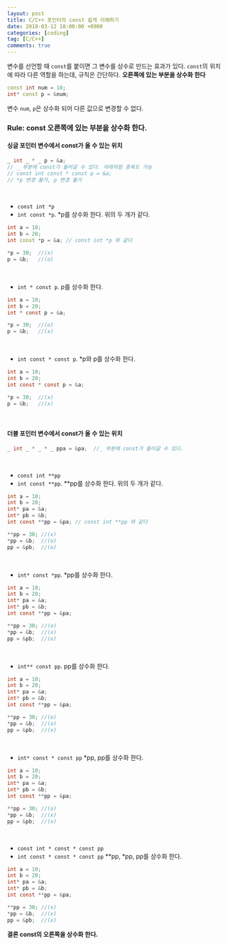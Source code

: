 ```yaml
---
layout: post
title: C/C++ 포인터의 const 쉽게 이해하기
date: 2018-03-12 18:00:00 +0900
categories: [coding]
tag: [C/C++]
comments: true
---
```


변수를 선언할 때 `const`를 붙이면 그 변수를 상수로 만드는 효과가 있다. `const`의 위치에 따라 다른 역할을 하는데, 규칙은 간단하다. **오른쪽에 있는 부분을 상수화 한다**

```c++
const int num = 10;
int* const p = &num;
```

변수 `num`, `p`은 상수화 되어 다른 값으로 변경할 수 없다.



### Rule: const **오른쪽에 있는 부분을 상수화 한다.**

#### 싱글 포인터 변수에서 const가 올 수 있는 위치

```c++
_ int _ * _ p = &a;
// _ 부분에 const가 들어갈 수 있다. 아래처럼 중복도 가능
// const int const * const p = &a;
// *p 변경 불가, p 변경 불가
```

<br>

* `const int *p`
* `int const *p`.
*p를 상수화 한다. 위의 두 개가 같다.  

```c++
int a = 10;
int b = 20;
int const *p = &a; // const int *p 와 같다

*p = 30;  //(x)
p = &b;   //(o)
```

<br>

* `int * const p`.
p를 상수화 한다.

```c
int a = 10;
int b = 20;
int * const p = &a;

*p = 30;  //(o)
p = &b;   //(x)
```

<br>

* `int const * const p`.
*p와 p를 상수화 한다.

```c
int a = 10;
int b = 20;
int const * const p = &a;

*p = 30;  //(x)
p = &b;   //(x)
```

<br>

#### 더블 포인터 변수에서 const가 올 수 있는 위치

```c
_ int _ * _ * _ ppa = &pa;  //_ 부분에 const가 들어갈 수 있다.
```

<br>

* `const int **pp`
* `int const **pp`.
**pp를 상수화 한다. 위의 두 개가 같다.

```c
int a = 10;
int b = 20;
int* pa = &a;
int* pb = &b;
int const **pp = &pa; // const int **pp 와 같다

**pp = 30; //(x)
*pp = &b;  //(o)
pp = &pb;  //(o)
```

<br>

* `int* const *pp`.
*pp를 상수화 한다.

```c
int a = 10;
int b = 20;
int* pa = &a;
int* pb = &b;
int const **pp = &pa;

**pp = 30; //(o)
*pp = &b;  //(x)
pp = &pb;  //(o)
```

<br>

* `int** const pp`.
pp를 상수화 한다.
```c
int a = 10;
int b = 20;
int* pa = &a;
int* pb = &b;
int const **pp = &pa;

**pp = 30; //(o)
*pp = &b;  //(o)
pp = &pb;  //(x)
```

<br>

* `int* const * const pp`
*pp, pp를 상수화 한다.
```c
int a = 10;
int b = 20;
int* pa = &a;
int* pb = &b;
int const **pp = &pa;

**pp = 30; //(o)
*pp = &b;  //(x)
pp = &pb;  //(x)
```

<br>

* `const int * const * const pp`
* `int const * const * const pp`
**pp, *pp, pp를 상수화 한다.
```c
int a = 10;
int b = 20;
int* pa = &a;
int* pb = &b;
int const **pp = &pa;

**pp = 30; //(x)
*pp = &b;  //(x)
pp = &pb;  //(x)
```



**결론 const의 오른쪽을 상수화 한다.**

